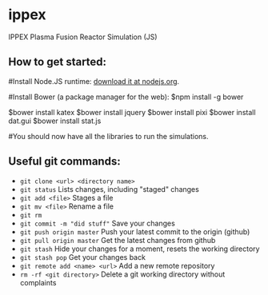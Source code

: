 # ippex
IPPEX Plasma Fusion Reactor Simulation (JS)

## How to get started:
#Install Node.JS runtime:
[download it at nodejs.org](http://nodejs.org).

#Install Bower (a package manager for the web):
$npm install -g bower

$bower install katex
$bower install jquery
$bower install pixi
$bower install dat.gui
$bower install stat.js

#You should now have all the libraries to run the simulations.

## Useful git commands:

* `git clone <url> <directory name>`
* `git status` Lists changes, including "staged" changes
* `git add <file>` Stages a file
* `git mv <file>` Rename a file
* `git rm`
* `git commit -m "did stuff"` Save your changes
* `git push origin master` Push your latest commit to the origin (github)
* `git pull origin master` Get the latest changes from github
* `git stash` Hide your changes for a moment, resets the working directory
* `git stash pop` Get your changes back
* `git remote add <name> <url>` Add a new remote repository
* `rm -rf <git directory>` Delete a git working directory without complaints
